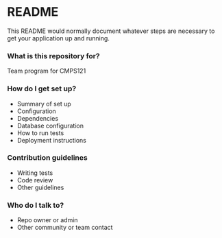 # README #

This README would normally document whatever steps are necessary to get your application up and running.

### What is this repository for? ###
Team program for CMPS121

### How do I get set up? ###

* Summary of set up
* Configuration
* Dependencies
* Database configuration
* How to run tests
* Deployment instructions

### Contribution guidelines ###

* Writing tests
* Code review
* Other guidelines

### Who do I talk to? ###

* Repo owner or admin
* Other community or team contact